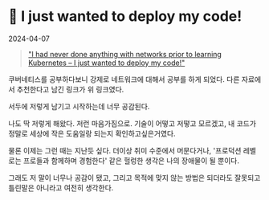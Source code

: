 # 󰏢 I just wanted to deploy my code!

2024-04-07


> [ "I had never done anything with networks prior to learning Kubernetes – I just wanted to deploy my code!"](https://matthewpalmer.net/kubernetes-app-developer/articles/kubernetes-networking-guide-beginners.html)

쿠버네티스를 공부하다보니 강제로 네트워크에 대해서 공부를 하게 되었다. 다른 자료에서 추천한다고 남긴 링크가 위 링크였다.

서두에 저렇게 남기고 시작하는데 너무 공감된다.

나도 딱 저렇게 해왔다. 저런 마음가짐으로. 기술이 어떻고 저떻고 모르겠고, 내 코드가 정말로 세상에 작은 도움일랑 되는지 확인하고싶은거였다.

물론 이제는 그런 때는 지난듯 싶다. 더이상 취미 수준에서 머문다거나, '프로덕션 레벨로는 프로들과 함께하며 경험한다' 같은 헐렁한 생각은 나의 장애물이 될 뿐이다.

그래도 저 말이 너무나 공감이 됐고, 그리고 목적에 맞지 않는 방법은 되더라도 잘못되고 틀린말은 아니라고 여전히 생각한다.
